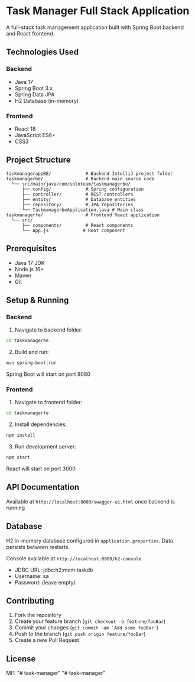 # Task Manager Full Stack Application

A full-stack task management application built with Spring Boot backend and React frontend.

## Technologies Used

### Backend
- Java 17
- Spring Boot 3.x
- Spring Data JPA
- H2 Database (in-memory)

### Frontend
- React 18
- JavaScript ES6+
- CSS3

## Project Structure

```
taskmanagerappBE/             # Backend IntelliJ project folder
taskmanagerbe/                # Backend main source code
  └── src/main/java/com/soloteam/taskmanagerbe/
      ├── config/             # Spring configuration
      ├── controller/         # REST controllers
      ├── entity/             # Database entities
      ├── repository/         # JPA repositories
      └── TaskmanagerbeApplication.java # Main class
taskmanagerfe/                # Frontend React application
  └── src/
      ├── components/         # React components
      └── App.js             # Root component
```

## Prerequisites

- Java 17 JDK
- Node.js 16+
- Maven
- Git

## Setup & Running

### Backend
1. Navigate to backend folder:
```bash
cd taskmanagerbe
```

2. Build and run:
```bash
mvn spring-boot:run
```
Spring Boot will start on port 8080

### Frontend
1. Navigate to frontend folder:
```bash
cd taskmanagerfe
```

2. Install dependencies:
```bash
npm install
```

3. Run development server:
```bash
npm start
```
React will start on port 3000

## API Documentation

Available at `http://localhost:8080/swagger-ui.html` once backend is running

## Database

H2 in-memory database configured in `application.properties`. Data persists between restarts.

Console available at `http://localhost:8080/h2-console`
- JDBC URL: jdbc:h2:mem:taskdb
- Username: sa   
- Password: (leave empty)

## Contributing

1. Fork the repository
2. Create your feature branch (`git checkout -b feature/fooBar`)
3. Commit your changes (`git commit -am 'Add some fooBar'`)
4. Push to the branch (`git push origin feature/fooBar`)
5. Create a new Pull Request

## License

MIT
"# task-manager" 
"# task-manager" 
